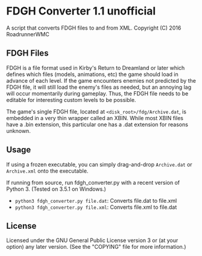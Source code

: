 # FDGH Converter 1.1 unofficial

A script that converts FDGH files to and from XML.
Copyright (C) 2016 RoadrunnerWMC

## FDGH Files

FDGH is a file format used in Kirby's Return to Dreamland or later which defines which files (models, animations, etc) the game should load in advance of each level. If the game encounters enemies not predicted by the FDGH file, it will still load the enemy's files as needed, but an annoying lag will occur momentarily during gameplay. Thus, the FDGH file needs to be editable for interesting custom levels to be possible.

The game's single FDGH file, located at `<disk_root>/fdg/Archive.dat`, is embedded in a very thin wrapper called an XBIN. While most XBIN files have a .bin extension, this particular one has a .dat extension for reasons unknown.

## Usage

If using a frozen executable, you can simply drag-and-drop `Archive.dat` or `Archive.xml` onto the executable.

If running from source, run fdgh_converter.py with a recent version of Python 3. (Tested on 3.5.1 on Windows.)

* `python3 fdgh_converter.py file.dat`: Converts file.dat to file.xml
* `python3 fdgh_converter.py file.xml`: Converts file.xml to file.dat

## License

Licensed under the GNU General Public License version 3 or (at your option) any later version. (See the "COPYING" file for more information.)

